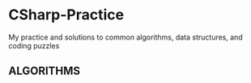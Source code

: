 # CSharp-Practice
My practice and solutions to common algorithms, data structures, and coding puzzles

ALGORITHMS
----------
